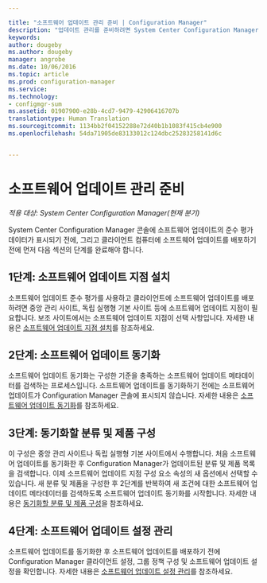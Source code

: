 ```yaml
---

title: "소프트웨어 업데이트 관리 준비 | Configuration Manager"
description: "업데이트 관리를 준비하려면 System Center Configuration Manager 콘솔에 준수 평가 데이터가 표시되도록 이 작업을 완료합니다."
keywords: 
author: dougeby
ms.author: dougeby
manager: angrobe
ms.date: 10/06/2016
ms.topic: article
ms.prod: configuration-manager
ms.service: 
ms.technology:
- configmgr-sum
ms.assetid: 01907900-e28b-4cd7-9479-42906416707b
translationtype: Human Translation
ms.sourcegitcommit: 1134bb2f04152288e72d40b1b1083f415cb4e900
ms.openlocfilehash: 54da71905de83133012c124dbc25283258141d6c


---
```


# <a name="prepare-for-software-updates-management"></a>소프트웨어 업데이트 관리 준비

*적용 대상: System Center Configuration Manager(현재 분기)*

System Center Configuration Manager 콘솔에 소프트웨어 업데이트의 준수 평가 데이터가 표시되기 전에, 그리고 클라이언트 컴퓨터에 소프트웨어 업데이트를 배포하기 전에 먼저 다음 섹션의 단계를 완료해야 합니다.

## <a name="step-1-install-a-software-update-point"></a>1단계: 소프트웨어 업데이트 지점 설치  
소프트웨어 업데이트 준수 평가를 사용하고 클라이언트에 소프트웨어 업데이트를 배포하려면 중앙 관리 사이트, 독립 실행형 기본 사이트 등에 소프트웨어 업데이트 지점이 필요합니다. 보조 사이트에서는 소프트웨어 업데이트 지점이 선택 사항입니다. 자세한 내용은 [소프트웨어 업데이트 지점 설치](install-a-software-update-point.md)를 참조하세요.  

## <a name="step-2-synchronize-software-updates"></a>2단계: 소프트웨어 업데이트 동기화
소프트웨어 업데이트 동기화는 구성한 기준을 충족하는 소프트웨어 업데이트 메타데이터를 검색하는 프로세스입니다. 소프트웨어 업데이트를 동기화하기 전에는 소프트웨어 업데이트가 Configuration Manager 콘솔에 표시되지 않습니다. 자세한 내용은 [소프트웨어 업데이트 동기화](synchronize-software-updates.md)를 참조하세요.   

## <a name="step-3-configure-classifications-and-products-to-synchronize"></a>3단계: 동기화할 분류 및 제품 구성
이 구성은 중앙 관리 사이트나 독립 실행형 기본 사이트에서 수행합니다. 처음 소프트웨어 업데이트를 동기화한 후 Configuration Manager가 업데이트된 분류 및 제품 목록을 검색합니다. 이제 소프트웨어 업데이트 지점 구성 요소 속성의 새 옵션에서 선택할 수 있습니다. 새 분류 및 제품을 구성한 후 2단계를 반복하여 새 조건에 대한 소프트웨어 업데이트 메타데이터를 검색하도록 소프트웨어 업데이트 동기화를 시작합니다. 자세한 내용은 [동기화할 분류 및 제품 구성](configure-classifications-and-products.md)을 참조하세요.

## <a name="step-4-manage-settings-for-software-updates"></a>4단계: 소프트웨어 업데이트 설정 관리
소프트웨어 업데이트를 동기화한 후 소프트웨어 업데이트를 배포하기 전에 Configuration Manager 클라이언트 설정, 그룹 정책 구성 및 소프트웨어 업데이트 설정을 확인합니다. 자세한 내용은 [소프트웨어 업데이트 설정 관리](manage-settings-for-software-updates.md)를 참조하세요.



<!--HONumber=Nov16_HO1-->


